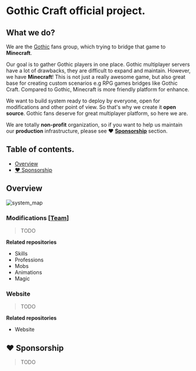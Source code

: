 # Gothic Craft official project.
## What we do?
We are the [Gothic](https://en.wikipedia.org/wiki/Gothic_(video_game)) fans group, which trying to bridge that game to **Minecraft**. 

Our goal is to gather Gothic players in one place. Gothic multiplayer servers have a lot of drawbacks, they are difficult to expand and maintain.
However, we have **Minecraft**! This is not just a really awesome game, but also great base for creating custom scenarios e.g RPG games bridges
 like Gothic Craft. Compared to Gothic, Minecraft is more friendly platform for enhance. 
 
 We want to build system ready to deploy by everyone, open for modifications and other point of view. So that's why we create it **open source**.
 Gothic fans deserve for great multiplayer platform, so here we are.
 
 We are totally **non-profit** organization, so if you want to help us maintain our **production** infrastructure, please see :heart: [**Sponsorship**]() section. 
## Table of contents.
* [Overview](#overview)
* [:heart: Sponsorship](#sponsor)
## <a name="overview">Overview</a>
![system_map](https://plantuml.com/plantuml/proxy?src=https://raw.githubusercontent.com/gothiccraft/docs/master/diagrams/main.puml) 
### Modifications [[Team](#link)]
> TODO

**Related repositories**
* Skills
* Professions
* Mobs
* Animations
* Magic
### Website
> TODO

**Related repositories**
* Website
## <a name="sponsor">:heart: Sponsorship</a>
> TODO

